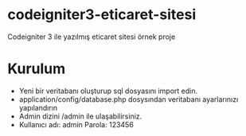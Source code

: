 # codeigniter3-eticaret-sitesi
Codeigniter 3 ile yazılmış eticaret sitesi örnek proje

# Kurulum
- Yeni bir veritabanı oluşturup sql dosyasını import edin.
- application/config/database.php dosysından veritabanı ayarlarınızı yapılandırın
- Admin dizini /admin ile ulaşabilirsiniz.
- Kullanıcı adı: admin Parola: 123456
